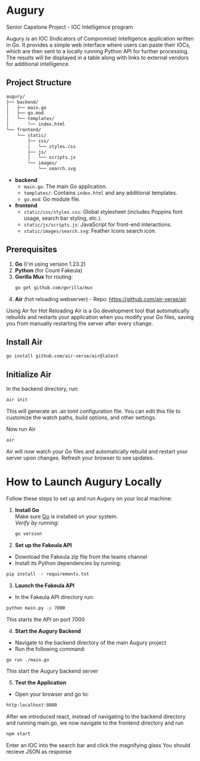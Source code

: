 # Augury

Senior Capstone Project - IOC Intelligence program

Augury is an IOC (Indicators of Compromise) Intelligence application written in Go. It provides a simple web interface where users can paste their IOCs, which are then sent to a locally running Python API for further processing.
The results will be displayed in a table along with links to external vendors for additional intelligence.

## Project Structure

```bash
augury/
├── backend/
│   ├── main.go
│   ├── go.mod
│   └── templates/
│       └── index.html
└── frontend/
    └── static/
        ├── css/
        │   └── styles.css
        ├── js/
        │   └── scripts.js
        └── images/
            └── search.svg

```

- **backend**
  - `main.go`: The main Go application.
  - `templates/`: Contains `index.html` and any additional templates.
  - `go.mod`: Go module file.
- **frontend**
  - `static/css/styles.css`: Global stylesheet (includes Poppins font usage, search bar styling, etc.).
  - `static/js/scripts.js`: JavaScript for front-end interactions.
  - `static/images/search.svg`: Feather Icons search icon.

## Prerequisites

1. **Go** (I'm using version 1.23.2)
2. **Python** (for Count Fakeula)
3. **Gorilla Mux** for routing:
   ```bash
   go get github.com/gorilla/mux
   ```
4. **Air** (hot reloading webserver) - Repo: https://github.com/air-verse/air

Using Air for Hot Reloading
Air is a Go development tool that automatically rebuilds and restarts your application when you modify your Go files, saving you from manually restarting the server after every change.

## Install Air

```bash
go install github.com/air-verse/air@latest
```

## Initialize Air

In the backend directory, run:

```bash
air init
```

This will generate an .air.toml configuration file. You can edit this file to customize the watch paths, build options, and other settings.

Now run Air

```bash
air
```

Air will now watch your Go files and automatically rebuild and restart your server upon changes. Refresh your browser to see updates.

# How to Launch Augury Locally

Follow these steps to set up and run Augury on your local machine:

1. **Install Go**  
   Make sure [Go](https://go.dev/dl/) is installed on your system.  
   _Verify by running:_

   ```bash
   go version
   ```

2. **Set up the Fakeula API**

- Download the Fakeula zip file from the teams channel
- Install its Python dependencies by running:

```bash
pip install -r requirements.txt
```

3. **Launch the Fakeula API**

- In the Fakeula API directory run:

```bash
python main.py -p 7000
```

This starts the API on port 7000

4. **Start the Augury Backend**

- Navigate to the backend directory of the main Augury project
- Run the following command:

```bash
go run ./main.go
```

This start the Augury backend server

5. **Test the Application**

- Open your browser and go to:

```bash
http:localhost:8080
```

After we introduced react, instead of navigating to the backend directory and running main.go,
we now navigate to the frontend directory and run

```bash
npm start
```

Enter an IOC into the search bar and click the magnifying glass
You should recieve JSON as response
